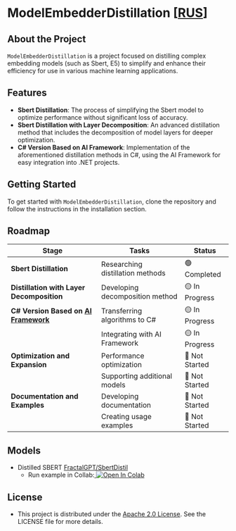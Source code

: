 # ModelEmbedderDistillation [[RUS](https://github.com/FractalGPT/ModelEmbedderDistilation/blob/main/README_RUS.md)]

## About the Project
`ModelEmbedderDistillation` is a project focused on distilling complex embedding models (such as Sbert, E5) to simplify and enhance their efficiency for use in various machine learning applications.

## Features

- **Sbert Distillation**: The process of simplifying the Sbert model to optimize performance without significant loss of accuracy.
- **Sbert Distillation with Layer Decomposition**: An advanced distillation method that includes the decomposition of model layers for deeper optimization.
- **C# Version Based on AI Framework**: Implementation of the aforementioned distillation methods in C#, using the AI Framework for easy integration into .NET projects.

## Getting Started

To get started with `ModelEmbedderDistillation`, clone the repository and follow the instructions in the installation section.

## Roadmap

| Stage                                         | Tasks                              | Status                |
| --------------------------------------------- | ---------------------------------- | --------------------- |
| **Sbert Distillation**                        | Researching distillation methods   | 🟢 Completed          |
| **Distillation with Layer Decomposition**     | Developing decomposition method    | 🟡 In Progress        |
| **C# Version Based on [AI Framework](https://github.com/AIFramework/AIFrameworkOpen)** | Transferring algorithms to C#      | 🟡 In Progress        |
|                                               | Integrating with AI Framework      | 🟡 In Progress        |
| **Optimization and Expansion**                | Performance optimization           | 🔴 Not Started        |
|                                               | Supporting additional models       | 🔴 Not Started        |
| **Documentation and Examples**                | Developing documentation           | 🔴 Not Started        |
|                                               | Creating usage examples            | 🔴 Not Started        |

## Models

* Distilled SBERT [FractalGPT/SbertDistil](https://huggingface.co/FractalGPT/SbertDistil)
  * Run example in Collab:<a target="_blank" href="https://colab.research.google.com/drive/1m3fyh632htPs9UiEu4_AkQfrUtjDqIQq?usp=sharing"> <img src="https://colab.research.google.com/assets/colab-badge.svg" alt="Open In Colab"/>
    </a>

## License

* This project is distributed under the [Apache 2.0 License](https://github.com/FractalGPT/ModelEmbedderDistilation/blob/main/LICENSE). See the LICENSE file for more details.

